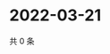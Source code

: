# 2022-03-21

共 0 条

<!-- BEGIN WEIBO -->
<!-- 最后更新时间 Mon Mar 21 2022 06:14:18 GMT+0800 (China Standard Time) -->

<!-- END WEIBO -->
